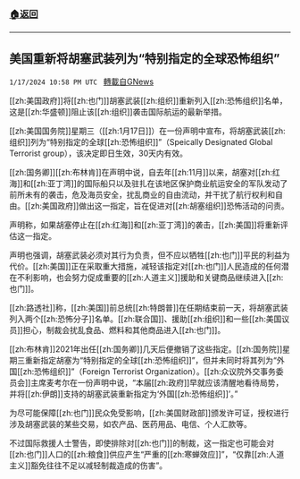 ###  [:house:返回](README.md)
---


## 美国重新将胡塞武装列为“特别指定的全球恐怖组织”
`1/17/2024 10:58 PM UTC ` [轉載自GNews](https://gnews.org/articles/2229751)

[[zh:美国政府]]将[[zh:也门]]胡塞武装[[zh:组织]]重新列入[[zh:恐怖组织]]名单，这是[[zh:华盛顿]]阻止该[[zh:组织]]袭击国际航运的最新举措。

[[zh:美国国务院]]星期三（[[zh:1月17日]]）在一份声明中宣布，将胡塞武装[[zh:组织]]列为“特别指定的全球[[zh:恐怖组织]]”（Speically Designated Global Terrorist group），该决定即日生效，30天内有效。

[[zh:国务卿]][[zh:布林肯]]在声明中说，自去年[[zh:11月]]以来，胡塞对[[zh:红海]]和[[zh:亚丁湾]]的国际船只以及驻扎在该地区保护商业航运安全的军队发动了前所未有的袭击，危及海员安全，扰乱商业的自由流动，并干扰了航行权利和自由。[[zh:美国政府]]做出这一指定，旨在促进对[[zh:胡塞组织]]恐怖活动的问责。

声明称，如果胡塞停止在[[zh:红海]]和[[zh:亚丁湾]]的袭击，[[zh:美国]]将重新评估这一指定。

声明也强调，胡塞武装必须对其行为负责，但不应以牺牲[[zh:也门]]平民的利益为代价。[[zh:美国]]正在采取重大措施，减轻该指定对[[zh:也门]]人民造成的任何潜在不利影响，也会努力促成重要的[[zh:人道主义]]援助和关键商品继续进入[[zh:也门]]。

[[zh:路透社]]称，[[zh:美国]]前总统[[zh:特朗普]]在任期结束前一天，将胡塞武装列入两个[[zh:恐怖分子]]名单。[[zh:联合国]]、援助[[zh:组织]]和一些[[zh:美国议员]]担心，制裁会扰乱食品、燃料和其他商品进入[[zh:也门]]。

[[zh:布林肯]]2021年出任[[zh:国务卿]]几天后便撤销了这些指定。[[zh:国务院]]星期三重新指定胡塞为“特别指定的全球[[zh:恐怖组织]]”，但并未同时将其列为“外国[[zh:恐怖组织]]”（Foreign Terrorist Organization）。[[zh:众议院外交事务委员会]]主席麦考尔在一份声明中说，“本届[[zh:政府]]早就应该清醒地看待局势，并将[[zh:伊朗]]支持的胡塞武装重新指定为‘外国[[zh:恐怖组织]]’。”

为尽可能保障[[zh:也门]]民众免受影响，[[zh:美国财政部]]颁发许可证，授权进行涉及胡塞武装的某些交易，如农产品、医药用品、电信、个人汇款等。

不过国际救援人士警告，即使排除对[[zh:也门]]的制裁，这一指定也可能会对[[zh:也门]]人口的[[zh:粮食]]供应产生“严重的[[zh:寒蝉效应]]”，“仅靠[[zh:人道主义]]豁免往往不足以减轻制裁造成的伤害”。
